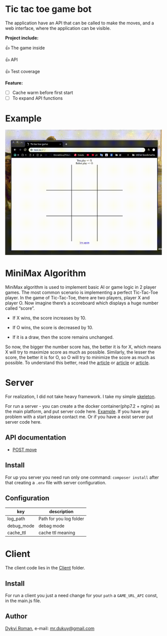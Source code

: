 # Tic tac toe game bot

The application have an API that can be called to make the moves, and a web interface, where the application can be visible.

**Project include:**

:+1: The game inside

:+1: API

:+1: Test coverage

**Feature:**
- [ ] Cache warm before first start
- [ ] To expand API functions

# Example

![image](https://github.com/dykyi-roman/tic-tac-toe/blob/master/docs/example.gif)

# MiniMax Algorithm

MiniMax algorithm is used to implement basic AI or game logic in 2 player games. The most common scenario is implementing a perfect Tic-Tac-Toe player. In the game of Tic-Tac-Toe, there are two players, player X and player O. Now imagine there’s a scoreboard which displays a huge number called “score”.

* If X wins, the score increases by 10.

* If O wins, the score is decreased by 10.

* If it is a draw, then the score remains unchanged.

So now, the bigger the number score has, the better it is for X, which means X will try to maximize score as much as possible. Similarly, the lesser the score, the better it is for O, so O will try to minimize the score as much as possible.
To understand this better, read the [article](https://www.neverstopbuilding.com/blog/minimax) or [article](https://en.wikipedia.org/wiki/Minimax) or [article](http://theoryofprogramming.com/2017/12/12/minimax-algorithm/).

# Server
For realization, I did not take heavy framework. I take my simple [skeleton](https://github.com/dykyi-roman/no-framework-skeleton).

For run a server - you can create a the docker container(php7.2 + nginx) as the main platform, and put server code here. [Example](docker-project). If you have any problem with a start please contact me. Or if you have a exist server put server code here. 

## API documentation

* [POST move](https://github.com/dykyi-roman/tic-tac-toe/blob/master/docs/api.md) 

## Install
For up you server you need run only one command:
```composer install```
after that creating a `.env` file with server configuration.

## Configuration

| key        | description                |
| ---------- |----------------------------|
| log_path   | Path for you log folder    |
| debug_mode | debag mode                 |
| cache_ttl  | cache ttl meaning          |

# Client

The client code lies in the [Client](https://github.com/dykyi-roman/tic-tac-toe/tree/master/client) folder.

## Install

For run a client you just a need change for your `path` a `GAME_URL_API` const, in the main.js file.

## Author
[Dykyi Roman](https://www.linkedin.com/in/roman-dykyi-43428543/), e-mail: [mr.dukuy@gmail.com](mailto:mr.dukuy@gmail.com)
